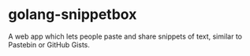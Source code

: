 # golang-snippetbox
A web app which lets people paste and share snippets of text, similar to Pastebin or GitHub Gists. 
